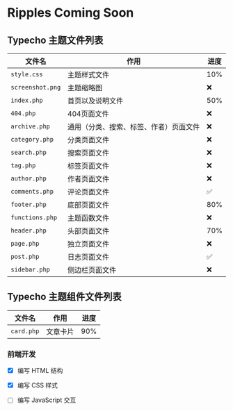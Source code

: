 # Ripples Coming Soon



## Typecho 主题文件列表

| 文件名          | 作用                             | 进度 |
| --------------- | -------------------------------- | ---- |
| `style.css`     | 主题样式文件                     | 10%   |
| `screenshot.png`| 主题缩略图                       | ❌   |
| `index.php`     | 首页以及说明文件                 | 50%   |
| `404.php`       | 404页面文件                      | ❌   |
| `archive.php`   | 通用（分类、搜索、标签、作者）页面文件 | ❌   |
| `category.php`  | 分类页面文件                     | ❌   |
| `search.php`    | 搜索页面文件                     | ❌   |
| `tag.php`       | 标签页面文件                     | ❌   |
| `author.php`    | 作者页面文件                     | ❌   |
| `comments.php`  | 评论页面文件                     | ✅   |
| `footer.php`    | 底部页面文件                     | 80%   |
| `functions.php` | 主题函数文件                     | ❌   |
| `header.php`    | 头部页面文件                     | 70%   |
| `page.php`      | 独立页面文件                     | ❌   |
| `post.php`      | 日志页面文件                     | ✅   |
| `sidebar.php`   | 侧边栏页面文件                   | ❌   |


## Typecho 主题组件文件列表

| 文件名          | 作用                             | 进度 |
| --------------- | -------------------------------- | ---- |
| `card.php`      | 文章卡片                          | 90%  |



### 前端开发
- [x] 编写 HTML 结构
- [x] 编写 CSS 样式
- [ ] 编写 JavaScript 交互

